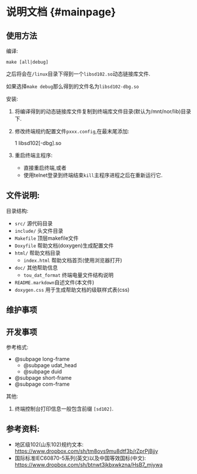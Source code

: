 说明文档 {#mainpage}
========

## 使用方法

编译:

	make [all|debug]	
之后将会在`/linux`目录下得到一个`libsd102.so`动态链接库文件.

如果选择`make debug`那么得到的文件名为`libsd102-dbg.so`

安装:
1. 将编译得到的动态链接库文件复制到终端库文件目录(默认为/mnt/nor/lib)目录下.
2. 修改终端规约配置文件`pxxx.config`,在最末尾添加:

	1 libsd102[-dbg].so 
3. 重启终端主程序:
	* 直接重启终端,或者
	* 使用telnet登录到终端结束`kill`主程序进程之后在重新运行它.	
	
## 文件说明:

目录结构:
* `src/` 源代码目录
* `include/` 头文件目录
* `Makefile` 顶层makefile文件
* `Doxyfile` 帮助文档(doxygen)生成配置文件
* `html/` 帮助文档目录
	* `index.html` 帮助文档首页(使用浏览器打开)
* `doc/` 其他帮助信息
	* `tou_dat_format` 终端电量文件结构说明
* `README.markdown`自述文件(本文件)
* `doxygen.css` 用于生成帮助文档的级联样式表(css)

## 维护事项

## 开发事项
参考格式:
* @subpage long-frame
	* @subpage udat_head 
	* @subpage duid
* @subpage short-frame
* @subpage com-frame

其他:
1. 终端控制台打印信息一般包含前缀 `[sd102]`.

## 参考资料:
* 地区级102(山东102)规约文本: <https://www.dropbox.com/sh/tm8ovs9mu8dtf3b/rZprPjBjjy>
* 国际标准IEC60870-5系列(英文)以及中国等效国标(中文): <https://www.dropbox.com/sh/btnwt3jkbxwkzna/HsB7_mjywa>

